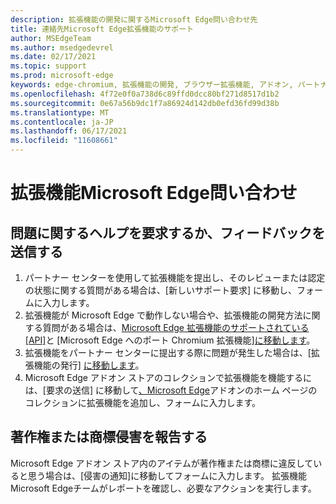 ```yaml
---
description: 拡張機能の開発に関するMicrosoft Edge問い合わせ先
title: 連絡先Microsoft Edge拡張機能のサポート
author: MSEdgeTeam
ms.author: msedgedevrel
ms.date: 02/17/2021
ms.topic: support
ms.prod: microsoft-edge
keywords: edge-chromium, 拡張機能の開発, ブラウザー拡張機能, アドオン, パートナー センター, 開発者, サポート
ms.openlocfilehash: 4f72e0f0a738d6c89ffd0dcc80bf271d8517d1b2
ms.sourcegitcommit: 0e67a56b9dc1f7a86924d142db0efd36fd99d38b
ms.translationtype: MT
ms.contentlocale: ja-JP
ms.lasthandoff: 06/17/2021
ms.locfileid: "11608661"
---
```

# <a name="contact-microsoft-edge-extension-support"></a>拡張機能Microsoft Edge問い合わせ  

## <a name="request-help-for-any-issues-or-submit-feedback"></a>問題に関するヘルプを要求するか、フィードバックを送信する  

1.  パートナー センターを使用して拡張機能を提出し、そのレビューまたは認定の状態に関する質問がある場合は[][MicrosoftSupportSupportrequestformE7a381be9c9aFafbEd76262bc93fd9e4]、[新しいサポート要求] に移動し、フォームに入力します。  
1.  拡張機能が Microsoft Edge で動作しない場合や、拡張機能の開発方法に関する質問がある場合は、[Microsoft Edge 拡張機能のサポートされている[API]][ExtensionsDeveloperGuideApiSupport]と [Microsoft Edge へのポート Chromium 拡張機能][に移動します][ExtensionsDeveloperGuidePortChromeExtension]。
1.  拡張機能をパートナー センターに提出する際に問題が発生した場合は、[拡張機能の発行] [に移動します][ExtensionsPublishPublishExtension]。 
1.  Microsoft Edge アドオン ストアのコレクションで拡張機能を機能するには、[要求の送信] に移動して[、Microsoft Edge][OfficeFormsPagesResponsepageAspxV4j5cvggr0grqy180bhbrw01uwybfaxnna1zkp3x2vun0ibsu1ymeu3vfy0vurrodewsjgwu00yry4u]アドオンのホーム ページのコレクションに拡張機能を追加し、フォームに入力します。   
    
## <a name="report-copyright-or-trademark-infringement"></a>著作権または商標侵害を報告する  

Microsoft Edge アドオン ストア内のアイテムが著作権または商標に違反していると思う場合は、[侵害の通知][][MicrosoftInfoMarketplaceHtml]に移動してフォームに入力します。  拡張機能Microsoft Edgeチームがレポートを確認し、必要なアクションを実行します。  

<!-- links -->  

[ExtensionsDeveloperGuideApiSupport]: ../developer-guide/api-support.md "サポートされる API は、Microsoft Edge拡張機能|Microsoft Docs"  
[ExtensionsDeveloperGuidePortChromeExtension]: ../developer-guide/port-chrome-extension.md "拡張機能のポート|Microsoft Docs"  
[ExtensionsPublishPublishExtension]: ./publish-extension.md "拡張機能の公開|Microsoft Docs"  

[MicrosoftInfoMarketplaceHtml]: https://www.microsoft.com/info/Marketplace.html "侵害行為に関する通知|Microsoft"  

[MicrosoftSupportSupportrequestformE7a381be9c9aFafbEd76262bc93fd9e4]: https://support.microsoft.com/supportrequestform/e7a381be-9c9a-fafb-ed76-262bc93fd9e4 "拡張機能 新しいサポート要求|Microsoft サポート"  

[OfficeFormsPagesResponsepageAspxV4j5cvggr0grqy180bhbrw01uwybfaxnna1zkp3x2vun0ibsu1ymeu3vfy0vurrodewsjgwu00yry4u]: https://forms.office.com/Pages/ResponsePage.aspx?id=v4j5cvGGr0GRqy180BHbRw01UwyBfAxNna_1ZkP3X2VUN0lBSU1YMEU3VFY0VURRODEwSjgwU00yRy4u "アドオンホーム ページのコレクションに拡張機能を追加Microsoft Edge要求を送信|Microsoft Officeフォーム"
